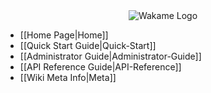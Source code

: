 <!-- This is the sidebar for Home.md -->
<div align="center">
<img src="http://axsh.github.io/wiki/img/wakame-logo-140.png" alt="Wakame Logo" />
</div>

  
- [[Home Page|Home]]  
- [[Quick Start Guide|Quick-Start]]  
- [[Administrator Guide|Administrator-Guide]]    
- [[API Reference Guide|API-Reference]]  
- [[Wiki Meta Info|Meta]] 